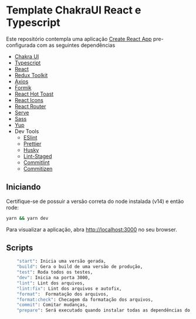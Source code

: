 # Template ChakraUI React e Typescript

Este repositório contempla uma aplicação [Create React App](https://create-react-app.dev/) pre-configurada com as seguintes dependências

- [Chakra UI](https://chakra-ui.com/getting-started)
- [Typescript](https://www.typescriptlang.org/)
- [React](https://reactjs.org/)
- [Redux Toolkit](https://redux-toolkit.js.org/)
- [Axios](https://axios-http.com/ptbr/docs/intro)
- [Formik](https://formik.org/)
- [React Hot Toast](https://react-hot-toast.com/)
- [React Icons](https://react-icons.github.io/react-icons/)
- [React Router](https://reactrouter.com/)
- [Serve](https://github.com/vercel/serve)
- [Sass](https://sass-lang.com/)
- [Yup](https://github.com/jquense/yup)
- Dev Tools
  - [ESlint](https://eslint.org/)
  - [Prettier](https://prettier.io/)
  - [Husky](https://typicode.github.io/husky/#/)
  - [Lint-Staged](https://github.com/okonet/lint-staged)
  - [Commitlint](https://commitlint.js.org/#/)
  - [Commitizen](https://commitizen-tools.github.io/commitizen/)

## Iniciando

Certifique-se de possuir a versão correta do node instalada (v14) e então rode:

```bash
yarn && yarn dev
```

Para visualizar a aplicação, abra [http://localhost:3000](http://localhost:3000) no seu browser.

## Scripts

```bash
    "start": Inicia uma versão gerada,
    "build": Gera o build de uma versão de produção,
    "test": Roda todos os testes,
    "dev": Inicia na porta 3000,
    "lint": Lint dos arquivos,
    "lint:fix": Lint dos arquivos e autofix,
    "format":  Formatação dos arquivos,
    "format:check": Checagem da formatação dos arquivos,
    "commit": Comitar mudanças,
    "prepare": Será executado quando instalar todas as dependências do projeto
```

